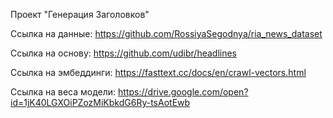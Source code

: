 Проект "Генерация Заголовков"

Ссылка на данные: https://github.com/RossiyaSegodnya/ria_news_dataset

Ссылка на основу: https://github.com/udibr/headlines

Ссылка на эмбеддинги: https://fasttext.cc/docs/en/crawl-vectors.html

Ссылка на веса модели: https://drive.google.com/open?id=1jK40LGXOiPZozMiKbkdG6Ry-tsAotEwb

